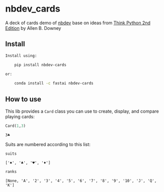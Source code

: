 # nbdev_cards

<!-- WARNING: THIS FILE WAS AUTOGENERATED! DO NOT EDIT! -->

A deck of cards demo of [nbdev](https://nbdev.fast.ai) base on ideas
from [Think Python 2nd
Edition](https://greenteapress.com/wp/think-python-2e/) by Allen B.
Downey

## Install

``` sh
Install using:

    pip install nbdev-cards

or:
    
    conda install -c fastai nbdev-cards
```

## How to use

This lib provides a `Card` class you can use to create, display, and
compare playing cards:

``` python
Card(1,3)
```

    3♣️

Suits are numbered according to this list:

``` python
suits
```

    ['♠️', '♣️', '♥️', '♦️']

``` python
ranks
```

    [None, 'A', '2', '3', '4', '5', '6', '7', '8', '9', '10', 'J', 'Q', 'K']
